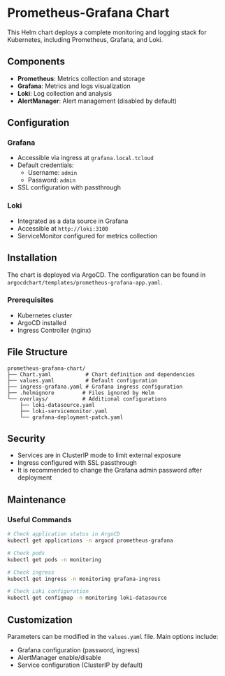 # Prometheus-Grafana Chart

This Helm chart deploys a complete monitoring and logging stack for Kubernetes, including Prometheus, Grafana, and Loki.

## Components

- **Prometheus**: Metrics collection and storage
- **Grafana**: Metrics and logs visualization
- **Loki**: Log collection and analysis
- **AlertManager**: Alert management (disabled by default)

## Configuration

### Grafana
- Accessible via ingress at `grafana.local.tcloud`
- Default credentials:
  - Username: `admin`
  - Password: `admin`
- SSL configuration with passthrough

### Loki
- Integrated as a data source in Grafana
- Accessible at `http://loki:3100`
- ServiceMonitor configured for metrics collection

## Installation

The chart is deployed via ArgoCD. The configuration can be found in `argocdchart/templates/prometheus-grafana-app.yaml`.

### Prerequisites
- Kubernetes cluster
- ArgoCD installed
- Ingress Controller (nginx)

## File Structure

```
prometheus-grafana-chart/
├── Chart.yaml           # Chart definition and dependencies
├── values.yaml          # Default configuration
├── ingress-grafana.yaml # Grafana ingress configuration
├── .helmignore         # Files ignored by Helm
└── overlays/           # Additional configurations
    ├── loki-datasource.yaml
    ├── loki-servicemonitor.yaml
    └── grafana-deployment-patch.yaml
```

## Security

- Services are in ClusterIP mode to limit external exposure
- Ingress configured with SSL passthrough
- It is recommended to change the Grafana admin password after deployment

## Maintenance

### Useful Commands

```bash
# Check application status in ArgoCD
kubectl get applications -n argocd prometheus-grafana

# Check pods
kubectl get pods -n monitoring

# Check ingress
kubectl get ingress -n monitoring grafana-ingress

# Check Loki configuration
kubectl get configmap -n monitoring loki-datasource
```

## Customization

Parameters can be modified in the `values.yaml` file. Main options include:

- Grafana configuration (password, ingress)
- AlertManager enable/disable
- Service configuration (ClusterIP by default) 